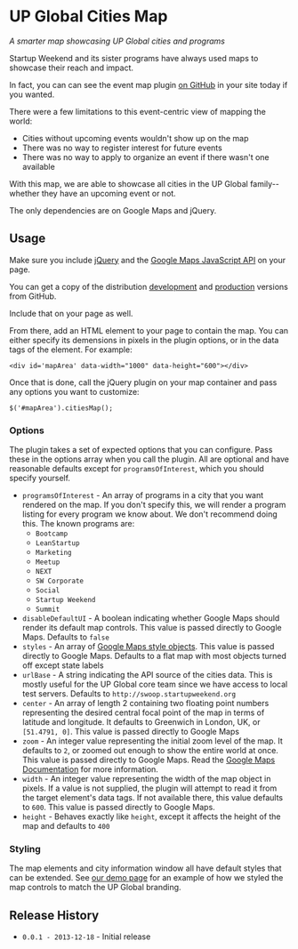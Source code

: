 # UP Global Cities Map

_A smarter map showcasing UP Global cities and programs_

Startup Weekend and its sister programs have always used maps to showcase their reach and impact.

In fact, you can can see the event map plugin [on GitHub](https://github.com/StartupWeekend/swmap) in your
site today if you wanted.

There were a few limitations to this event-centric view of mapping the world:

* Cities without upcoming events wouldn't show up on the map
* There was no way to register interest for future events
* There was no way to apply to organize an event if there wasn't one available

With this map, we are able to showcase all cities in the UP Global family--whether they have
an upcoming event or not.

The only dependencies are on Google Maps and jQuery.

## Usage

Make sure you include [jQuery](http://jquery.com/download/) and the [Google Maps JavaScript API](https://developers.google.com/maps/documentation/javascript/tutorial) 
on your page.

You can get a copy of the distribution [development](https://raw.github.com/StartupWeekend/cities-map/master/dist/jquery.cities-map.js) and [production](https://raw.github.com/StartupWeekend/cities-map/master/dist/jquery.cities-map.min.js) versions from GitHub.

Include that on your page as well.

From there, add an HTML element to your page to contain the map. You can either specify
its demensions in pixels in the plugin options, or in the data tags of the element. For example:

`<div id='mapArea' data-width="1000" data-height="600"></div>`

Once that is done, call the jQuery plugin on your map container and pass any options you want to customize:

`$('#mapArea').citiesMap();`

### Options

The plugin takes a set of expected options that you can configure. Pass these in the options array when you
call the plugin. All are optional and have reasonable defaults except for `programsOfInterest`, which you should
specify yourself.

* `programsOfInterest` - An array of programs in a city that you want rendered on the map. If you don't specify this, we will render a program listing for every program we know about. We don't recommend doing this. The known programs are:
    * `Bootcamp`
    * `LeanStartup`
    * `Marketing`
    * `Meetup`
    * `NEXT`
    * `SW Corporate`
    * `Social`
    * `Startup Weekend`
    * `Summit`
* `disableDefaultUI` - A boolean indicating whether Google Maps should render its default map controls. This value is passed directly to Google Maps. Defaults to `false`
* `styles` - An array of [Google Maps style objects](https://developers.google.com/maps/documentation/javascript/styling#style_syntax). This value is passed directly to Google Maps. Defaults to a flat map with most objects turned off except state labels
* `urlBase` - A string indicating the API source of the cities data. This is mostly useful for the UP Global core team since we have access to local test servers. Defaults to `http://swoop.startupweekend.org`
* `center` - An array of length 2 containing two floating point numbers representing the desired central focal point of the map in terms of latitude and longitude. It defaults to Greenwich in London, UK, or `[51.4791, 0]`. This value is passed directly to Google Maps
* `zoom` - An integer value representing the initial zoom level of the map. It defaults to `2`, or zoomed out enough to show the entire world at once. This value is passed directly to Google Maps. Read the [Google Maps Documentation](https://developers.google.com/maps/documentation/javascript/tutorial#MapOptions) for more information.
* `width` - An integer value representing the width of the map object in pixels. If a value is not supplied, the plugin will attempt to read it from the target element's data tags. If not available there, this value defaults to `600`. This value is passed directly to Google Maps.
* `height` - Behaves exactly like `height`, except it affects the height of the map and defaults to `400`

### Styling

The map elements and city information window all have default styles that can be extended. See [our demo page](https://github.com/StartupWeekend/cities-map/blob/master/demo.html) for an example of how we styled the map
controls to match the UP Global branding.

## Release History

* `0.0.1 - 2013-12-18` - Initial release
